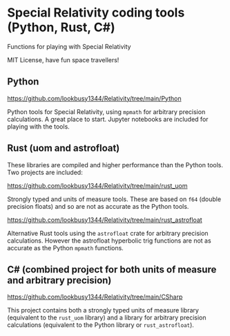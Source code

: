 # Special Relativity coding tools (Python, Rust, C#)

Functions for playing with Special Relativity

MIT License, have fun space travellers!

## Python

https://github.com/lookbusy1344/Relativity/tree/main/Python

Python tools for Special Relativity, using `mpmath` for arbitrary precision calculations. A great place to start. Jupyter notebooks are included for playing with the tools.

## Rust (uom and astrofloat)

These libraries are compiled and higher performance than the Python tools. Two projects are included:

https://github.com/lookbusy1344/Relativity/tree/main/rust_uom

Strongly typed and units of measure tools. These are based on `f64` (double precision floats) and so are not as accurate as the Python tools.

https://github.com/lookbusy1344/Relativity/tree/main/rust_astrofloat

Alternative Rust tools using the `astrofloat` crate for arbitrary precision calculations. However the astrofloat hyperbolic trig functions are not as accurate as the Python `mpmath` functions.

## C# (combined project for both units of measure and arbitrary precision)

https://github.com/lookbusy1344/Relativity/tree/main/CSharp

This project contains both a strongly typed units of measure library (equivalent to the `rust_uom` library) and a library for arbitrary precision calculations (equivalent to the Python library or `rust_astrofloat`).
